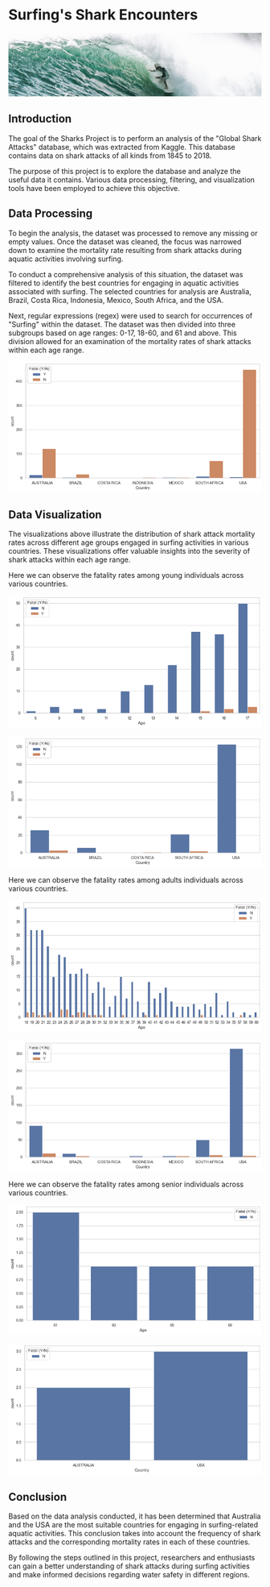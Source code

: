 # Surfing's Shark Encounters

![Alt text](Images/1521762314602.jpeg)

## Introduction

The goal of the Sharks Project is to perform an analysis of the "Global Shark Attacks" database, which was extracted from Kaggle. This database contains data on shark attacks of all kinds from 1845 to 2018.

The purpose of this project is to explore the database and analyze the useful data it contains. Various data processing, filtering, and visualization tools have been employed to achieve this objective.

## Data Processing

To begin the analysis, the dataset was processed to remove any missing or empty values. Once the dataset was cleaned, the focus was narrowed down to examine the mortality rate resulting from shark attacks during aquatic activities involving surfing.

To conduct a comprehensive analysis of this situation, the dataset was filtered to identify the best countries for engaging in aquatic activities associated with surfing. The selected countries for analysis are Australia, Brazil, Costa Rica, Indonesia, Mexico, South Africa, and the USA.

Next, regular expressions (regex) were used to search for occurrences of "Surfing" within the dataset. The dataset was then divided into three subgroups based on age ranges: 0-17, 18-60, and 61 and above. This division allowed for an examination of the mortality rates of shark attacks within each age range.

![Alt text](Images/plot4.png)

## Data Visualization

The visualizations above illustrate the distribution of shark attack mortality rates across different age groups engaged in surfing activities in various countries. These visualizations offer valuable insights into the severity of shark attacks within each age range.

Here we can observe the fatality rates among young individuals across various countries.

![Alt text](Images/plot1.png)

![Alt text](Images/plot5.png)

Here we can observe the fatality rates among adults individuals across various countries.

![Alt text](Images/plot2.png)

![Alt text](Images/plot6.png)

Here we can observe the fatality rates among senior individuals across various countries.

![Alt text](Images/plot3.png)

![Alt text](Images/plot7.png)

## Conclusion

Based on the data analysis conducted, it has been determined that Australia and the USA are the most suitable countries for engaging in surfing-related aquatic activities. This conclusion takes into account the frequency of shark attacks and the corresponding mortality rates in each of these countries.

By following the steps outlined in this project, researchers and enthusiasts can gain a better understanding of shark attacks during surfing activities and make informed decisions regarding water safety in different regions.